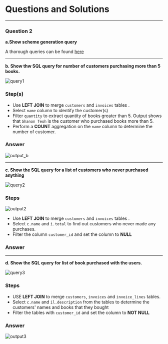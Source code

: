 # Questions and Solutions







----

### Question 2



**a.Show scheme generation query**

A thorough queries can be found [here](https://github.com/khairahnh/data-questionnaire-de/blob/master/Question%202%20-%20SQL/database.sql)

----


**b. Show thw SQL query for number of customers purchasing more than 5 books.**

![query1](https://github.com/khairahnh/data-questionnaire-de/assets/100784629/919c3c31-585d-4187-bbff-d79db770794a)




### **Step(s)**
- Use **LEFT JOIN** to merge `customers` and `invoices` tables .
- Select `name` column to identify the customer(s)
- Filter `quantity` to extract quantity of books greater than 5. Output shows that `Shanon Teoh` is the customer who purchased books more than 5.
- Perform a **COUNT** aggregation on the `name` column to determine the number of customer. 

### **Answer**

![output_b](https://github.com/khairahnh/data-questionnaire-de/assets/100784629/b85139c5-84a8-4580-a20a-979a1564efe6)


----

**c. Show the SQL query for a list of customers who never purchased anything**

![query2](https://github.com/khairahnh/data-questionnaire-de/assets/100784629/89ca74f3-658a-4959-b0db-bda4619a8e21)


### **Steps**

![output2](https://github.com/khairahnh/data-questionnaire-de/assets/100784629/f17854c5-7609-484d-9f36-890ccbb5e775)



- Use **LEFT JOIN** to merge `customers` and `invoices` tables .
- Select `c.name` and `i.total` to find out customers who never made any purchases.
- Filter the column `customer_id` and set the column to **NULL**


### **Answer**





----

**d. Show the SQL query for list of book purchased with the users.**


![query3](https://github.com/khairahnh/data-questionnaire-de/assets/100784629/7498b4b9-2779-4643-95f4-f516687eb92f)


### **Steps**

- USE **LEFT JOIN** to merge `customers`, `invoices` and `invoice_lines` tables.
- Select `c.name` and `il.description` from the tables to determine the customers' names and books that they bought
- Filter the tables with `customer_id` and set the column to **NOT NULL** 

### **Answer**

![output3](https://github.com/khairahnh/data-questionnaire-de/assets/100784629/67eb2e7b-87ef-4deb-956d-955906b9d0ce)



